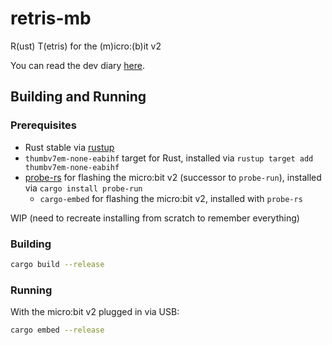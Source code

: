 # retris-mb

R(ust) T(etris) for the (m)icro:(b)it v2

You can read the dev diary [here](dev_diary.md).

## Building and Running

### Prerequisites

- Rust stable via [rustup](https://rustup.rs/)
- `thumbv7em-none-eabihf` target for Rust, installed via `rustup target add thumbv7em-none-eabihf`
- [probe-rs](https://probe.rs/) for flashing the micro:bit v2 (successor to `probe-run`), installed via `cargo install probe-run`
  - `cargo-embed` for flashing the micro:bit v2, installed with `probe-rs`

WIP (need to recreate installing from scratch to remember everything)

### Building

```sh
cargo build --release
```

### Running

With the micro:bit v2 plugged in via USB:

```sh
cargo embed --release
```
